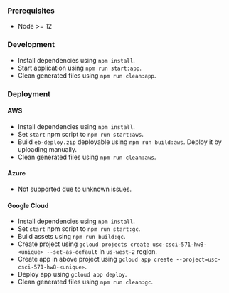 ### Prerequisites

- Node >= 12

### Development

- Install dependencies using `npm install`.
- Start application using `npm run start:app`.
- Clean generated files using `npm run clean:app`.

### Deployment

#### AWS

- Install dependencies using `npm install`.
- Set `start` npm script to `npm run start:aws`.
- Build `eb-deploy.zip` deployable using `npm run build:aws`. Deploy it by uploading manually.
- Clean generated files using `npm run clean:aws`.

#### Azure

- Not supported due to unknown issues.

#### Google Cloud

- Install dependencies using `npm install`.
- Set `start` npm script to `npm run start:gc`.
- Build assets using `npm run build:gc`.
- Create project using `gcloud projects create usc-csci-571-hw8-<unique> --set-as-default` in `us-west-2` region.
- Create app in above project using `gcloud app create --project=usc-csci-571-hw8-<unique>`.
- Deploy app using `gcloud app deploy`.
- Clean generated files using `npm run clean:gc`.
